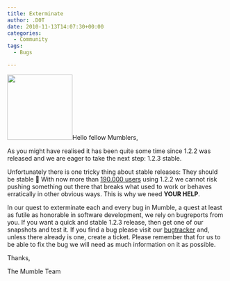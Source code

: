 ```yaml
---
title: Exterminate
author: .D0T
date: 2010-11-13T14:07:30+00:00
categories:
  - Community
tags:
  - Bugs

---
```

<img class="alignleft size-full wp-image-210" title="Bug" src="http://blog.mumble.info/wp-uploads/2010/11/lemmling_Ladybug1.png" alt="" width="150" height="150" />Hello fellow Mumblers,

As you might have realised it has been quite some time since 1.2.2 was released and we are eager to take the next step: 1.2.3 stable.

Unfortunately there is one tricky thing about stable releases: They should be stable 🙂 With now more than [190.000 users][1] using 1.2.2 we cannot risk pushing something out there that breaks what used to work or behaves erratically in other obvious ways. This is why we need **YOUR HELP**.

In our quest to exterminate each and every bug in Mumble, a quest at least as futile as honorable in software development, we rely on bugreports from you. If you want a quick and stable 1.2.3 release, then get one of our snapshots and test it. If you find a bug please visit our [bugtracker][2] and, unless there already is one, create a ticket. Please remember that for us to be able to fix the bug we will need as much information on it as possible.

Thanks,
  
The Mumble Team

 [1]: http://www.sjuengling.de/mus/
 [2]: http://sourceforge.net/tracker/?group_id=147372&atid=768005